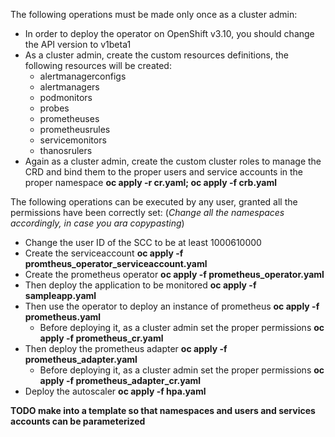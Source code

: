 The following operations must be made only once as a cluster admin:

- In order to deploy the operator on OpenShift v3.10, you should change the API version to v1beta1
- As a cluster admin, create the custom resources definitions, the following resources will be created:
    - alertmanagerconfigs
    - alertmanagers
    - podmonitors
    - probes
    - prometheuses
    - prometheusrules
    - servicemonitors
    - thanosrulers
- Again as a cluster admin, create the custom cluster roles to manage the CRD and bind them to the proper users
and service accounts in the proper namespace **oc apply -r cr.yaml; oc apply -f crb.yaml**

The following operations can be executed by any user, granted all the permissions have been correctly set:
(*Change all the namespaces accordingly, in case you ara copypasting*)
- Change the user ID of the SCC to be at least 1000610000
- Create the serviceaccount **oc apply -f promtheus_operator_serviceaccount.yaml**
- Create the prometheus operator **oc apply -f prometheus_operator.yaml**
- Then deploy the application to be monitored **oc apply -f sampleapp.yaml**
- Then use the operator to deploy an instance of prometheus **oc apply -f prometheus.yaml**
    - Before deploying it, as a cluster admin set the proper permissions **oc apply -f prometheus_cr.yaml**
- Then deploy the prometheus adapter **oc apply -f prometheus_adapter.yaml**
    - Before deploying it, as a cluster admin set the proper permissions **oc apply -f prometheus_adapter_cr.yaml**
- Deploy the autoscaler **oc apply -f hpa.yaml**

**TODO make into a template so that namespaces and users and services accounts can be parameterized**
